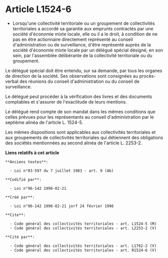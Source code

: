 # Article L1524-6

- Lorsqu'une collectivité territoriale ou un groupement de collectivités territoriales a accordé sa garantie aux emprunts
contractés par une société d'économie mixte locale, elle ou il a le droit, à condition de ne pas en être actionnaire
directement représenté au conseil d'administration ou de surveillance, d'être représenté auprès de la société d'économie
mixte locale par un délégué spécial désigné, en son sein, par l'assemblée délibérante de la collectivité territoriale ou du
groupement.

Le délégué spécial doit être entendu, sur sa demande, par tous les organes de direction de la société. Ses observations sont
consignées au procès-verbal des réunions du conseil d'administration ou du conseil de surveillance.

Le délégué peut procéder à la vérification des livres et des documents comptables et s'assurer de l'exactitude de leurs
mentions.

Le délégué rend compte de son mandat dans les mêmes conditions que celles prévues pour les représentants au conseil
d'administration par le septième alinéa de l'article L. 1524-5.

Les mêmes dispositions sont applicables aux collectivités territoriales et aux groupements de collectivités territoriales qui
détiennent des obligations des sociétés mentionnées au second alinéa de l'article L. 2253-2.

**Liens relatifs à cet article**

	**Anciens textes**:

	  - Loi n°83-597 du 7 juillet 1983 - art. 9 (Ab)

	**Codifié par**:

	  - Loi n°96-142 1996-02-21

	**Créé par**:

	  - Loi n°96-142 1996-02-21 jorf 24 février 1996

	**Cite**:

	  - Code général des collectivités territoriales - art. L1524-5 (M)
	  - Code général des collectivités territoriales - art. L2253-2 (V)

	**Cité par**:

	  - Code général des collectivités territoriales - art. L1762-2 (V)
	  - Code général des collectivités territoriales - art. R1524-6 (V)
